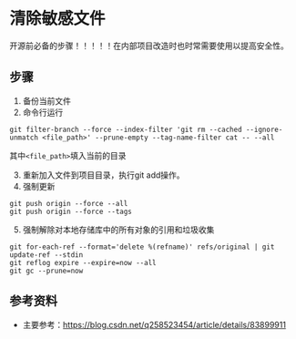 # 清除敏感文件

开源前必备的步骤！！！！！在内部项目改造时也时常需要使用以提高安全性。

## 步骤

1. 备份当前文件
2. 命令行运行
```
git filter-branch --force --index-filter 'git rm --cached --ignore-unmatch <file_path>' --prune-empty --tag-name-filter cat -- --all
```
其中`<file_path>`填入当前的目录

3. 重新加入文件到项目目录，执行git add操作。
4. 强制更新
```shell
git push origin --force --all
git push origin --force --tags
```
5. 强制解除对本地存储库中的所有对象的引用和垃圾收集
```
git for-each-ref --format='delete %(refname)' refs/original | git update-ref --stdin
git reflog expire --expire=now --all
git gc --prune=now
```

## 参考资料

- 主要参考：https://blog.csdn.net/q258523454/article/details/83899911